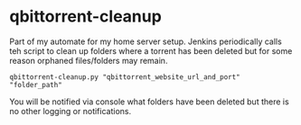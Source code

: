 # qbittorrent-cleanup

Part of my automate for my home server setup. Jenkins periodically calls teh script to clean up folders where a torrent has been deleted but for some reason orphaned files/folders may remain.

    qbittorrent-cleanup.py "qbittorrent_website_url_and_port" "folder_path"

You will be notified via console what folders have been deleted but there is no other logging or notifications.

